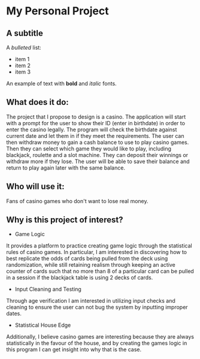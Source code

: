 # My Personal Project

## A subtitle

A *bulleted* list:
- item 1
- item 2
- item 3

An example of text with **bold** and *italic* fonts.

## What does it do:
The project that I propose to design is a casino. The application will start with 
a prompt for the user to show their ID (enter in birthdate) in order to enter the casino legally. The 
program will check the birthdate against current date and let them in if they meet the requirements. The user
can then withdraw money to gain a cash balance to use to play casino games. Then they can select which 
game they would like to play, including blackjack, roulette and a slot machine. They can deposit their winnings
or withdraw more if they lose. The user will be able to save their balance and return to play again later with the
same balance. 

## Who will use it:
Fans of casino games who don't want to lose real money.

## Why is this project of interest?

- Game Logic

It provides a platform to practice creating game logic through the statistical rules of casino games. 
In particular, I am interested in discovering how to best replicate the 
odds of cards being pulled from the deck using randomization, while still 
retaining realism through keeping an active counter of cards such that no more than 8 of a
particular card can be pulled in a session if the blackjack table is using 2 decks of cards.

- Input Cleaning and Testing

Through age verification I am interested in utilizing input checks and cleaning to ensure
the user can not bug the system by inputting improper dates. 

- Statistical House Edge

Additionally, I believe casino games are interesting because they are always statistically 
in the favour of the house, and by creating the games logic in this program I can get insight 
into why that is the case. 